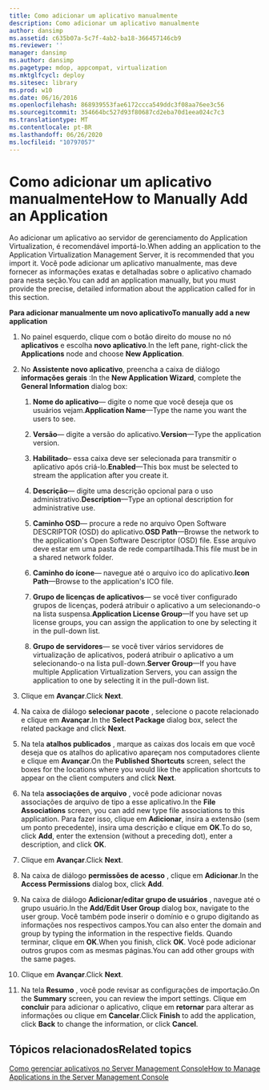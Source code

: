 ```yaml
---
title: Como adicionar um aplicativo manualmente
description: Como adicionar um aplicativo manualmente
author: dansimp
ms.assetid: c635b07a-5c7f-4ab2-ba18-366457146cb9
ms.reviewer: ''
manager: dansimp
ms.author: dansimp
ms.pagetype: mdop, appcompat, virtualization
ms.mktglfcycl: deploy
ms.sitesec: library
ms.prod: w10
ms.date: 06/16/2016
ms.openlocfilehash: 868939553fae6172ccca549ddc3f08aa76ee3c56
ms.sourcegitcommit: 354664bc527d93f80687cd2eba70d1eea024c7c3
ms.translationtype: MT
ms.contentlocale: pt-BR
ms.lasthandoff: 06/26/2020
ms.locfileid: "10797057"
---
```

# <span data-ttu-id="8fb1f-103">Como adicionar um aplicativo manualmente</span><span class="sxs-lookup"><span data-stu-id="8fb1f-103">How to Manually Add an Application</span></span>


<span data-ttu-id="8fb1f-104">Ao adicionar um aplicativo ao servidor de gerenciamento do Application Virtualization, é recomendável importá-lo.</span><span class="sxs-lookup"><span data-stu-id="8fb1f-104">When adding an application to the Application Virtualization Management Server, it is recommended that you import it.</span></span> <span data-ttu-id="8fb1f-105">Você pode adicionar um aplicativo manualmente, mas deve fornecer as informações exatas e detalhadas sobre o aplicativo chamado para nesta seção.</span><span class="sxs-lookup"><span data-stu-id="8fb1f-105">You can add an application manually, but you must provide the precise, detailed information about the application called for in this section.</span></span>

**<span data-ttu-id="8fb1f-106">Para adicionar manualmente um novo aplicativo</span><span class="sxs-lookup"><span data-stu-id="8fb1f-106">To manually add a new application</span></span>**

1.  <span data-ttu-id="8fb1f-107">No painel esquerdo, clique com o botão direito do mouse no nó **aplicativos** e escolha **novo aplicativo**.</span><span class="sxs-lookup"><span data-stu-id="8fb1f-107">In the left pane, right-click the **Applications** node and choose **New Application**.</span></span>

2.  <span data-ttu-id="8fb1f-108">No **Assistente novo aplicativo**, preencha a caixa de diálogo **informações gerais** :</span><span class="sxs-lookup"><span data-stu-id="8fb1f-108">In the **New Application Wizard**, complete the **General Information** dialog box:</span></span>

    1.  <span data-ttu-id="8fb1f-109">**Nome do aplicativo**— digite o nome que você deseja que os usuários vejam.</span><span class="sxs-lookup"><span data-stu-id="8fb1f-109">**Application Name**—Type the name you want the users to see.</span></span>

    2.  <span data-ttu-id="8fb1f-110">**Versão**— digite a versão do aplicativo.</span><span class="sxs-lookup"><span data-stu-id="8fb1f-110">**Version**—Type the application version.</span></span>

    3.  <span data-ttu-id="8fb1f-111">**Habilitado**– essa caixa deve ser selecionada para transmitir o aplicativo após criá-lo.</span><span class="sxs-lookup"><span data-stu-id="8fb1f-111">**Enabled**—This box must be selected to stream the application after you create it.</span></span>

    4.  <span data-ttu-id="8fb1f-112">**Descrição**— digite uma descrição opcional para o uso administrativo.</span><span class="sxs-lookup"><span data-stu-id="8fb1f-112">**Description**—Type an optional description for administrative use.</span></span>

    5.  <span data-ttu-id="8fb1f-113">**Caminho OSD**— procure a rede no arquivo Open Software DESCRIPTOR (OSD) do aplicativo.</span><span class="sxs-lookup"><span data-stu-id="8fb1f-113">**OSD Path**—Browse the network to the application's Open Software Descriptor (OSD) file.</span></span> <span data-ttu-id="8fb1f-114">Esse arquivo deve estar em uma pasta de rede compartilhada.</span><span class="sxs-lookup"><span data-stu-id="8fb1f-114">This file must be in a shared network folder.</span></span>

    6.  <span data-ttu-id="8fb1f-115">**Caminho do ícone**— navegue até o arquivo ico do aplicativo.</span><span class="sxs-lookup"><span data-stu-id="8fb1f-115">**Icon Path**—Browse to the application's ICO file.</span></span>

    7.  <span data-ttu-id="8fb1f-116">**Grupo de licenças de aplicativos**— se você tiver configurado grupos de licenças, poderá atribuir o aplicativo a um selecionando-o na lista suspensa.</span><span class="sxs-lookup"><span data-stu-id="8fb1f-116">**Application License Group**—If you have set up license groups, you can assign the application to one by selecting it in the pull-down list.</span></span>

    8.  <span data-ttu-id="8fb1f-117">**Grupo de servidores**— se você tiver vários servidores de virtualização de aplicativos, poderá atribuir o aplicativo a um selecionando-o na lista pull-down.</span><span class="sxs-lookup"><span data-stu-id="8fb1f-117">**Server Group**—If you have multiple Application Virtualization Servers, you can assign the application to one by selecting it in the pull-down list.</span></span>

3.  <span data-ttu-id="8fb1f-118">Clique em **Avançar**.</span><span class="sxs-lookup"><span data-stu-id="8fb1f-118">Click **Next**.</span></span>

4.  <span data-ttu-id="8fb1f-119">Na caixa de diálogo **selecionar pacote** , selecione o pacote relacionado e clique em **Avançar**.</span><span class="sxs-lookup"><span data-stu-id="8fb1f-119">In the **Select Package** dialog box, select the related package and click **Next**.</span></span>

5.  <span data-ttu-id="8fb1f-120">Na tela **atalhos publicados** , marque as caixas dos locais em que você deseja que os atalhos do aplicativo apareçam nos computadores cliente e clique em **Avançar**.</span><span class="sxs-lookup"><span data-stu-id="8fb1f-120">On the **Published Shortcuts** screen, select the boxes for the locations where you would like the application shortcuts to appear on the client computers and click **Next**.</span></span>

6.  <span data-ttu-id="8fb1f-121">Na tela **associações de arquivo** , você pode adicionar novas associações de arquivo de tipo a esse aplicativo.</span><span class="sxs-lookup"><span data-stu-id="8fb1f-121">In the **File Associations** screen, you can add new type file associations to this application.</span></span> <span data-ttu-id="8fb1f-122">Para fazer isso, clique em **Adicionar**, insira a extensão (sem um ponto precedente), insira uma descrição e clique em **OK**.</span><span class="sxs-lookup"><span data-stu-id="8fb1f-122">To do so, click **Add**, enter the extension (without a preceding dot), enter a description, and click **OK**.</span></span>

7.  <span data-ttu-id="8fb1f-123">Clique em **Avançar**.</span><span class="sxs-lookup"><span data-stu-id="8fb1f-123">Click **Next**.</span></span>

8.  <span data-ttu-id="8fb1f-124">Na caixa de diálogo **permissões de acesso** , clique em **Adicionar**.</span><span class="sxs-lookup"><span data-stu-id="8fb1f-124">In the **Access Permissions** dialog box, click **Add**.</span></span>

9.  <span data-ttu-id="8fb1f-125">Na caixa de diálogo **Adicionar/editar grupo de usuários** , navegue até o grupo usuário.</span><span class="sxs-lookup"><span data-stu-id="8fb1f-125">In the **Add/Edit User Group** dialog box, navigate to the user group.</span></span> <span data-ttu-id="8fb1f-126">Você também pode inserir o domínio e o grupo digitando as informações nos respectivos campos.</span><span class="sxs-lookup"><span data-stu-id="8fb1f-126">You can also enter the domain and group by typing the information in the respective fields.</span></span> <span data-ttu-id="8fb1f-127">Quando terminar, clique em **OK**.</span><span class="sxs-lookup"><span data-stu-id="8fb1f-127">When you finish, click **OK**.</span></span> <span data-ttu-id="8fb1f-128">Você pode adicionar outros grupos com as mesmas páginas.</span><span class="sxs-lookup"><span data-stu-id="8fb1f-128">You can add other groups with the same pages.</span></span>

10. <span data-ttu-id="8fb1f-129">Clique em **Avançar**.</span><span class="sxs-lookup"><span data-stu-id="8fb1f-129">Click **Next**.</span></span>

11. <span data-ttu-id="8fb1f-130">Na tela **Resumo** , você pode revisar as configurações de importação.</span><span class="sxs-lookup"><span data-stu-id="8fb1f-130">On the **Summary** screen, you can review the import settings.</span></span> <span data-ttu-id="8fb1f-131">Clique em **concluir** para adicionar o aplicativo, clique em **retornar** para alterar as informações ou clique em **Cancelar**.</span><span class="sxs-lookup"><span data-stu-id="8fb1f-131">Click **Finish** to add the application, click **Back** to change the information, or click **Cancel**.</span></span>

## <span data-ttu-id="8fb1f-132">Tópicos relacionados</span><span class="sxs-lookup"><span data-stu-id="8fb1f-132">Related topics</span></span>


[<span data-ttu-id="8fb1f-133">Como gerenciar aplicativos no Server Management Console</span><span class="sxs-lookup"><span data-stu-id="8fb1f-133">How to Manage Applications in the Server Management Console</span></span>](how-to-manage-applications-in-the-server-management-console.md)

 

 





